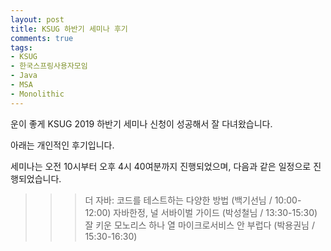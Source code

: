 ```yaml
---
layout: post
title: KSUG 하반기 세미나 후기
comments: true
tags:
- KSUG
- 한국스프링사용자모임
- Java
- MSA
- Monolithic
---
```


운이 좋게 KSUG 2019 하반기 세미나 신청이 성공해서 잘 다녀왔습니다.

아래는 개인적인 후기입니다.

세미나는 오전 10시부터 오후 4시 40여분까지 진행되었으며, 다음과 같은 일정으로 진행되었습니다.

>>>더 자바: 코드를 테스트하는 다양한 방법 (백기선님 / 10:00-12:00)
자바한정, 널 서바이벌 가이드 (박성철님 / 13:30-15:30)
잘 키운 모노리스 하나 열 마이크로서비스 안 부럽다 (박용권님 / 15:30-16:30)



